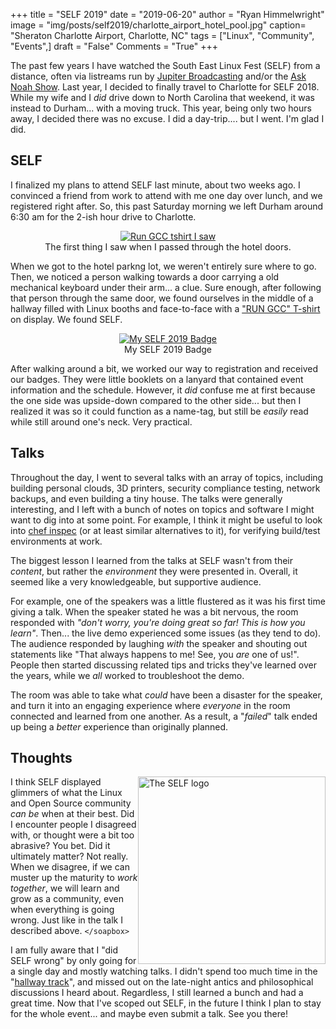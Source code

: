 +++
title  = "SELF 2019"
date   = "2019-06-20"
author = "Ryan Himmelwright"
image  = "img/posts/self2019/charlotte_airport_hotel_pool.jpg"
caption= "Sheraton Charlotte Airport, Charlotte, NC"
tags   = ["Linux", "Community", "Events",]
draft  = "False"
Comments = "True"
+++

The past few years I have watched the South East Linux Fest (SELF) from a
distance, often via listreams run by [Jupiter
Broadcasting](https://www.jupiterbroadcasting.com/) and/or the [Ask Noah
Show](http://www.asknoahshow.com/). Last year, I decided to finally travel to
Charlotte for SELF 2018. While my wife and I *did* drive down to North Carolina
that weekend, it was instead to Durham... with a moving truck. This year, being
only two hours away, I decided there was no excuse. I did a day-trip....  but I
went. I'm glad I did.

<!--more-->
## SELF

I finalized my plans to attend SELF last minute, about two weeks ago. I
convinced a friend from work to attend with me one day over lunch, and we
registered right after. So, this past Saturday morning we left Durham around
6:30 am for the 2-ish hour drive to Charlotte.

<center>
<a href='../../img/posts/self2019/rungcc.png'>
<img alt="Run GCC tshirt I saw" src="../../img/posts/self2019/rungcc.png" style="max-width: 100%;"/>
</a>
<div class="caption">The first thing I saw when I passed through the hotel
doors.</div>
</center>

When we got to the hotel parkng lot, we weren't entirely sure where to go.
Then, we noticed a person walking towards a door carrying a old mechanical
keyboard under their arm... a clue. Sure enough, after following that person
through the same door, we found ourselves in the middle of a hallway filled
with Linux booths and face-to-face with a ["RUN GCC"
T-shirt](https://shop.fsf.org/tshirts-hoodies/run-gcc-shirt) on display. We
found SELF.

<center>
<a href='../../img/posts/self2019/self2019_badge.jpg'>
<img alt="My SELF 2019 Badge" src="../../img/posts/self2019/self2019_badge.jpg" style="max-width: 100%;"/>
</a>
<div class="caption">My SELF 2019 Badge</div>
</center>

After walking around a bit, we worked our way to registration and received our
badges. They were little booklets on a lanyard that contained event information and the
schedule. However, it *did* confuse me at first because the one side was
upside-down compared to the other side... but then I realized it was so it
could function as a name-tag, but still be *easily* read while still around
one's neck. Very practical.



## Talks

Throughout the day, I went to several talks with an array of topics, including building
personal clouds, 3D printers, security compliance testing, network backups, and
even building a tiny house. The talks were generally interesting, and I left with a
bunch of notes on topics and software I might want to dig into at some point.
For example, I think it might be useful to look into [chef
inspec](https://www.chef.io/products/chef-inspec/) (or at least similar
alternatives to it), for verifying build/test environments at work.


The biggest lesson I learned from the talks at SELF wasn't from their
*content*, but rather the *environment* they were presented in. Overall, it
seemed like a very knowledgeable, but supportive audience.


For example, one of the speakers was a little flustered as it was his first time
giving a talk. When the speaker stated he was a bit nervous, the room responded
with *"don't worry, you're doing great so far! This is how you learn"*. Then...
the live demo experienced some issues (as they tend to do). The audience
responded by laughing *with* the speaker and shouting out statements like "That
always happens to me! See, you *are* one of us!". People then started
discussing related tips and tricks they've learned over the years, while we
*all* worked to troubleshoot the demo.

The room was able to take what *could* have been a disaster for the speaker,
and turn it into an engaging experience where *everyone* in the room connected
and learned from one another.  As a result, a "*failed*" talk ended up being a
*better* experience than originally planned.


## Thoughts

<a href='../../img/posts/self2019/self_logo.png'>
<img alt="The SELF logo" src="../../img/posts/self2019/self_logo.png" style="max-width: 100%; width: 300px; float: right;"/>
</a>

I think SELF displayed glimmers of what the Linux and Open Source
community *can be* when at their best. Did I encounter people I disagreed with,
or thought were a bit too abrasive? You bet. Did it ultimately matter? Not
really. When we disagree, if we can muster up the maturity to *work
together*, we will learn and grow as a community, even when everything is going wrong.
Just like in the talk I described above.
`</soapbox>`

I am fully aware that I "did SELF wrong" by only going for
a single day and mostly watching talks. I didn't spend too much
time in the "[hallway
track](https://blogs.vmware.com/opensource/2018/05/15/hallway-track-open-source-conferences/)",
and missed out on the late-night antics and philosophical discussions I heard
about. Regardless, I still learned a bunch and had a great time. Now that I've scoped out
SELF, in the future I think I plan to stay for the whole event... and maybe
even submit a talk. See you there!
